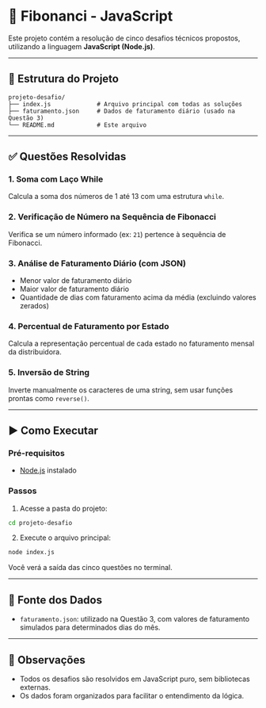 # 🚀 Fibonanci - JavaScript

Este projeto contém a resolução de cinco desafios técnicos propostos, utilizando a linguagem **JavaScript (Node.js)**.

---

## 📂 Estrutura do Projeto

```
projeto-desafio/
├── index.js             # Arquivo principal com todas as soluções
├── faturamento.json     # Dados de faturamento diário (usado na Questão 3)
└── README.md            # Este arquivo
```

---

## ✅ Questões Resolvidas

### 1. Soma com Laço While

Calcula a soma dos números de 1 até 13 com uma estrutura `while`.

### 2. Verificação de Número na Sequência de Fibonacci

Verifica se um número informado (ex: `21`) pertence à sequência de Fibonacci.

### 3. Análise de Faturamento Diário (com JSON)

- Menor valor de faturamento diário
- Maior valor de faturamento diário
- Quantidade de dias com faturamento acima da média (excluindo valores zerados)

### 4. Percentual de Faturamento por Estado

Calcula a representação percentual de cada estado no faturamento mensal da distribuidora.

### 5. Inversão de String

Inverte manualmente os caracteres de uma string, sem usar funções prontas como `reverse()`.

---

## ▶️ Como Executar

### Pré-requisitos

- [Node.js](https://nodejs.org/) instalado

### Passos

1. Acesse a pasta do projeto:

```bash
cd projeto-desafio
```

2. Execute o arquivo principal:

```bash
node index.js
```

Você verá a saída das cinco questões no terminal.

---

## 📄 Fonte dos Dados

- `faturamento.json`: utilizado na Questão 3, com valores de faturamento simulados para determinados dias do mês.

---

## 📌 Observações

- Todos os desafios são resolvidos em JavaScript puro, sem bibliotecas externas.
- Os dados foram organizados para facilitar o entendimento da lógica.
